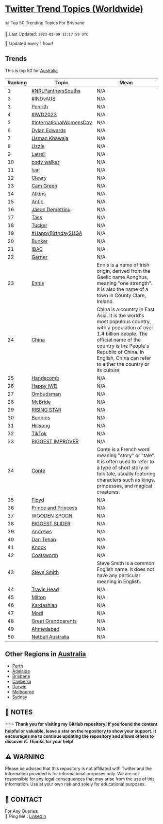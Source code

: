 [Twitter Trend Topics (Worldwide)](https://github.com/ErcinDedeoglu/Twitter-Trend-Topics)
==========


📊 Top 50 Trending Topics For Brisbane

📆 Last Updated: `2023-03-09 12:17:59 UTC`

🔧 Updated every 1 hour!


## Trends

This is top 50 for [Australia](</Australia>)

| Ranking | Topic | Mean |
| ------- | ------------ | ------------ |
| 1 | [#NRLPanthersSouths](http://twitter.com/search?q=%23NRLPanthersSouths) | N/A |
| 2 | [#INDvAUS](http://twitter.com/search?q=%23INDvAUS) | N/A |
| 3 | [Penrith](http://twitter.com/search?q=Penrith) | N/A |
| 4 | [#IWD2023](http://twitter.com/search?q=%23IWD2023) | N/A |
| 5 | [#InternationalWomensDay](http://twitter.com/search?q=%23InternationalWomensDay) | N/A |
| 6 | [Dylan Edwards](http://twitter.com/search?q=Dylan+Edwards) | N/A |
| 7 | [Usman Khawaja](http://twitter.com/search?q=Usman+Khawaja) | N/A |
| 8 | [Uzzie](http://twitter.com/search?q=Uzzie) | N/A |
| 9 | [Latrell](http://twitter.com/search?q=Latrell) | N/A |
| 10 | [cody walker](http://twitter.com/search?q=cody+walker) | N/A |
| 11 | [luai](http://twitter.com/search?q=luai) | N/A |
| 12 | [Cleary](http://twitter.com/search?q=Cleary) | N/A |
| 13 | [Cam Green](http://twitter.com/search?q=Cam+Green) | N/A |
| 14 | [Atkins](http://twitter.com/search?q=Atkins) | N/A |
| 15 | [Antic](http://twitter.com/search?q=Antic) | N/A |
| 16 | [Jason Demetriou](http://twitter.com/search?q=Jason+Demetriou) | N/A |
| 17 | [Tass](http://twitter.com/search?q=Tass) | N/A |
| 18 | [Tucker](http://twitter.com/search?q=Tucker) | N/A |
| 19 | [#HappyBirthdaySUGA](http://twitter.com/search?q=%23HappyBirthdaySUGA) | N/A |
| 20 | [Bunker](http://twitter.com/search?q=Bunker) | N/A |
| 21 | [IBAC](http://twitter.com/search?q=IBAC) | N/A |
| 22 | [Garner](http://twitter.com/search?q=Garner) | N/A |
| 23 | [Ennis](http://twitter.com/search?q=Ennis) | Ennis is a name of Irish origin, derived from the Gaelic name Aonghus, meaning "one strength". It is also the name of a town in County Clare, Ireland. |
| 24 | [China](http://twitter.com/search?q=China) | China is a country in East Asia. It is the world's most populous country, with a population of over 1.4 billion people. The official name of the country is the People's Republic of China. In English, China can refer to either the country or its culture. |
| 25 | [Handscomb](http://twitter.com/search?q=Handscomb) | N/A |
| 26 | [Happy IWD](http://twitter.com/search?q=Happy+IWD) | N/A |
| 27 | [Ombudsman](http://twitter.com/search?q=Ombudsman) | N/A |
| 28 | [McBride](http://twitter.com/search?q=McBride) | N/A |
| 29 | [RISING STAR](http://twitter.com/search?q=RISING+STAR) | N/A |
| 30 | [Bunnies](http://twitter.com/search?q=Bunnies) | N/A |
| 31 | [Hillsong](http://twitter.com/search?q=Hillsong) | N/A |
| 32 | [TikTok](http://twitter.com/search?q=TikTok) | N/A |
| 33 | [BIGGEST IMPROVER](http://twitter.com/search?q=BIGGEST+IMPROVER) | N/A |
| 34 | [Conte](http://twitter.com/search?q=Conte) | Conte is a French word meaning "story" or "tale". It is often used to refer to a type of short story or folk tale, usually featuring characters such as kings, princesses, and magical creatures. |
| 35 | [Floyd](http://twitter.com/search?q=Floyd) | N/A |
| 36 | [Prince and Princess](http://twitter.com/search?q=Prince+and+Princess) | N/A |
| 37 | [WOODEN SPOON](http://twitter.com/search?q=WOODEN+SPOON) | N/A |
| 38 | [BIGGEST SLIDER](http://twitter.com/search?q=BIGGEST+SLIDER) | N/A |
| 39 | [Andrews](http://twitter.com/search?q=Andrews) | N/A |
| 40 | [Dan Tehan](http://twitter.com/search?q=Dan+Tehan) | N/A |
| 41 | [Knock](http://twitter.com/search?q=Knock) | N/A |
| 42 | [Coatsworth](http://twitter.com/search?q=Coatsworth) | N/A |
| 43 | [Steve Smith](http://twitter.com/search?q=Steve+Smith) | Steve Smith is a common English name. It does not have any particular meaning in English. |
| 44 | [Travis Head](http://twitter.com/search?q=Travis+Head) | N/A |
| 45 | [Milton](http://twitter.com/search?q=Milton) | N/A |
| 46 | [Kardashian](http://twitter.com/search?q=Kardashian) | N/A |
| 47 | [Modi](http://twitter.com/search?q=Modi) | N/A |
| 48 | [Great Grandparents](http://twitter.com/search?q=Great+Grandparents) | N/A |
| 49 | [Ahmedabad](http://twitter.com/search?q=Ahmedabad) | N/A |
| 50 | [Netball Australia](http://twitter.com/search?q=Netball+Australia) | N/A |



## Other Regions in [Australia](</Australia>)

* [Perth](</Australia/Perth.md>)
* [Adelaide](</Australia/Adelaide.md>)
* [Brisbane](</Australia/Brisbane.md>)
* [Canberra](</Australia/Canberra.md>)
* [Darwin](</Australia/Darwin.md>)
* [Melbourne](</Australia/Melbourne.md>)
* [Sydney](</Australia/Sydney.md>)



## 📝 NOTES

⭐⭐⭐ **Thank you for visiting my GitHub repository! If you found the content helpful or valuable, leave a star on the repository to show your support. It encourages me to continue updating the repository and allows others to discover it. Thanks for your help!**


## ⚠️ WARNING

Please be advised that this repository is not affiliated with Twitter and the information provided is for informational purposes only. We are not responsible for any legal consequences that may arise from the use of this information. Use at your own risk and solely for educational purposes.


## 📨 CONTACT

 For Any Queries:  
            🏓 Ping Me : [LinkedIn](https://www.linkedin.com/in/ercindedeoglu/)
